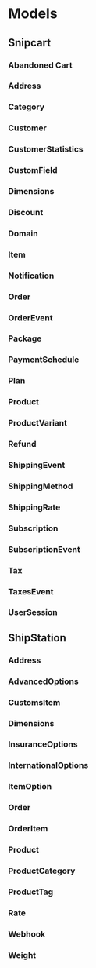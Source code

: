 # Models

## Snipcart

### Abandoned Cart

### Address

### Category

### Customer

### CustomerStatistics

### CustomField

### Dimensions

### Discount

### Domain

### Item

### Notification

### Order

### OrderEvent

### Package

### PaymentSchedule

### Plan

### Product

### ProductVariant

### Refund

### ShippingEvent

### ShippingMethod

### ShippingRate

### Subscription

### SubscriptionEvent

### Tax

### TaxesEvent

### UserSession

## ShipStation

### Address

### AdvancedOptions

### CustomsItem

### Dimensions

### InsuranceOptions

### InternationalOptions

### ItemOption

### Order

### OrderItem

### Product

### ProductCategory

### ProductTag

### Rate

### Webhook

### Weight
